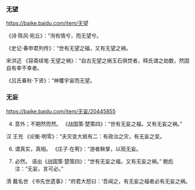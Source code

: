 ### 无望
https://baike.baidu.com/item/无望

《诗·陈风·宛丘》：“洵有情兮，而无望兮。

《史记·春申君列传》：“世有无望之福，又有无望之祸。

宋洪迈 《容斋续笔·无望之祸》：“自古无望之祸玉石俱焚者，释氏谓之劫数，然固自有幸不幸者。

《吕氏春秋·下贤》：“神覆宇宙而无望。

### 无妄
https://baike.baidu.com/item/无妄/20445855

4. 意外；不期然而然。
《战国策·楚策四》：“世有无妄之福，又有无妄之祸。”

汉 王充 《论衡·明雩》：“夫灾变大抵有二：有政治之灾，有无妄之变。

6. 谓真实，真相。
《庄子·在宥》：“游者鞅掌，以观无妄。

8. 必然。
语出《战国策·楚策四》：“世有无妄之福，又有无妄之祸。” 鲍彪 注：“无妄，言可必。”

清 戴名世 《书先世遗事》：“府君大怒曰：‘吾闻之，有无妄之福者必有无妄之祸。
